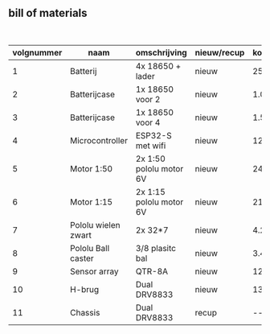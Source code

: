 ## bill of materials
<br />

|volgnummer|naam               |omschrijving            |nieuw/recup|kostprijs/stuk|aantal|subtotaal|
|----------|-------------------|------------------------|-----------|--------------|------|---------|
|         1|Batterij           |4x 18650 + lader        |nieuw      |25.95         |1     |25.95    |
|         2|Batterijcase       |1x 18650 voor 2         |nieuw      |1.00          |1     |1.00     |
|         3|Batterijcase       |1x 18650 voor 4         |nieuw      |1.50          |1     |1.50     |
|         4|Microcontroller    |ESP32-S met wifi        |nieuw      |12.49         |1     |12.49    |
|         5|Motor 1:50         |2x 1:50 pololu motor 6V |nieuw      |24.25         |2     |48.50    |
|         6|Motor 1:15         |2x 1:15 pololu motor 6V |nieuw      |21.50         |2     |43.50    |
|         7|Pololu wielen zwart|2x 32*7                 |nieuw      |4.25          |1     |4.25     |
|         8|Pololu Ball caster |3/8 plasitc bal         |nieuw      |3.45          |1     |3.45     |
|         9|Sensor array       |QTR-8A                  |nieuw      |12.35         |1     |12.35    |
|        10|H-brug             |Dual DRV8833            |nieuw      |13.65         |1     |13.65    |
|        11|Chassis            |Dual DRV8833            |recup      |--.--         |1     |--.--    |
